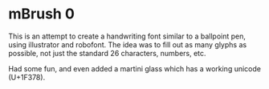 # mBrush 0

This is an attempt to create a handwriting font similar to a ballpoint pen, using illustrator and robofont. The idea was to fill out as many glyphs as possible, not just the standard 26 characters, numbers, etc.

Had some fun, and even added a martini glass which has a working unicode (U+1F378).

